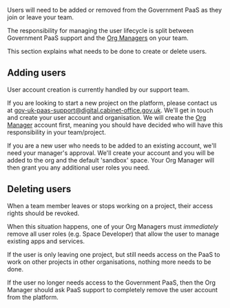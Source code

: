Users will need to be added or removed from the Government PaaS as they join or leave your team.

The responsibility for managing the user lifecycle is split between Government PaaS support and the [Org Managers](/manage_users#Org-manager) on your team. 

This section explains what needs to be done to create or delete users.

## Adding users

User account creation is currently handled by our support team.

If you are looking to start a new project on the platform, please contact us at [gov-uk-paas-support@digital.cabinet-office.gov.uk](mailto:gov-uk-paas-support@digital.cabinet-office.gov.uk). We'll get in touch and create your user account and organisation. We will create the [Org Manager](/managing_users/user_accounts#Org-manager) account first, meaning you should have decided who will have this responsibility in your team/project.

If you are a new user who needs to be added to an existing account, we'll need your manager's approval. We'll create your account and you will be added to the org and the default 'sandbox' space. Your Org Manager will then grant you any additional user roles you need.

## Deleting users

When a team member leaves or stops working on a project, their access rights should be revoked. 

When this situation happens, one of your Org Managers must _immediately_ remove all user roles (e.g. Space Developer) that allow the user to manage existing apps and services. 

If the user is only leaving one project, but still needs access on the PaaS to work on other projects in other organisations, nothing more needs to be done. 

If the user no longer needs access to the Government PaaS, then the Org Manager should ask PaaS support to completely remove the user account from the platform.
